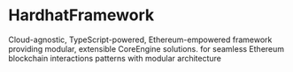 # HardhatFramework
Cloud-agnostic, TypeScript-powered, Ethereum-empowered framework providing modular, extensible CoreEngine solutions. for seamless Ethereum blockchain interactions patterns with modular architecture
